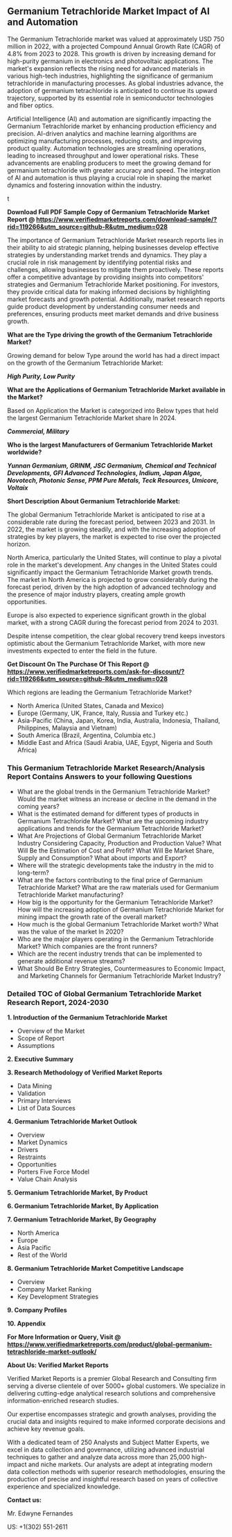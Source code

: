 <h2>Germanium Tetrachloride Market Impact of AI and Automation</h2><p>The Germanium Tetrachloride market was valued at approximately USD 750 million in 2022, with a projected Compound Annual Growth Rate (CAGR) of 4.8% from 2023 to 2028. This growth is driven by increasing demand for high-purity germanium in electronics and photovoltaic applications. The market's expansion reflects the rising need for advanced materials in various high-tech industries, highlighting the significance of germanium tetrachloride in manufacturing processes. As global industries advance, the adoption of germanium tetrachloride is anticipated to continue its upward trajectory, supported by its essential role in semiconductor technologies and fiber optics.</p><p>Artificial Intelligence (AI) and automation are significantly impacting the Germanium Tetrachloride market by enhancing production efficiency and precision. AI-driven analytics and machine learning algorithms are optimizing manufacturing processes, reducing costs, and improving product quality. Automation technologies are streamlining operations, leading to increased throughput and lower operational risks. These advancements are enabling producers to meet the growing demand for germanium tetrachloride with greater accuracy and speed. The integration of AI and automation is thus playing a crucial role in shaping the market dynamics and fostering innovation within the industry.</p>t</p><p id="" class=""><strong>Download Full PDF Sample Copy of Germanium Tetrachloride Market Report @ <a href="https://www.verifiedmarketreports.com/download-sample/?rid=119266&utm_source=github-R&utm_medium=028" target="_blank">https://www.verifiedmarketreports.com/download-sample/?rid=119266&utm_source=github-R&utm_medium=028</a></strong></p><p>The importance of&nbsp;Germanium Tetrachloride Market research reports lies in their ability to aid strategic planning, helping businesses develop effective strategies by understanding market trends and dynamics. They play a crucial role in risk management by identifying potential risks and challenges, allowing businesses to mitigate them proactively. These reports offer a competitive advantage by providing insights into competitors' strategies and Germanium Tetrachloride Market positioning. For investors, they provide critical data for making informed decisions by highlighting market forecasts and growth potential. Additionally, market research reports guide product development by understanding consumer needs and preferences, ensuring products meet market demands and drive business growth.</p><p><strong>What are the&nbsp;Type driving the growth of the Germanium Tetrachloride Market?</strong></p><p id="" class="">Growing demand for below Type around the world has had a direct impact on the growth of the Germanium Tetrachloride Market:</p><em><strong>High Purity, Low Purity</strong></em></p><strong>What are the&nbsp;Applications&nbsp;of Germanium Tetrachloride Market available in the Market?</strong></p><p id="" class="">Based on Application the Market is categorized into Below types that held the largest Germanium Tetrachloride Market share In 2024.</p><em><strong>Commercial, Military</strong></em></p><strong>Who is the largest Manufacturers of Germanium Tetrachloride Market worldwide?</strong></p><p><em><strong>Yunnan Germanium, GRINM, JSC Germanium, Chemical and Technical Developments, GFI Advanced Technologies, Indium, Japan Algae, Novotech, Photonic Sense, PPM Pure Metals, Teck Resources, Umicore, Voltaix</strong></em></p><p id="" class=""><strong>Short Description About Germanium Tetrachloride Market:</strong></p><p>The global Germanium Tetrachloride Market is anticipated to rise at a considerable rate during the forecast period, between 2023 and 2031. In 2022, the market is growing steadily, and with the increasing adoption of strategies by key players, the market is expected to rise over the projected horizon.</p><p>North America, particularly the United States, will continue to play a pivotal role in the market's development. Any changes in the United States could significantly impact the Germanium Tetrachloride Market growth trends. The market in North America is projected to grow considerably during the forecast period, driven by the high adoption of advanced technology and the presence of major industry players, creating ample growth opportunities.</p><p>Europe is also expected to experience significant growth in the global market, with a strong CAGR during the forecast period from 2024 to 2031.</p><p>Despite intense competition, the clear global recovery trend keeps investors optimistic about the Germanium Tetrachloride Market, with more new investments expected to enter the field in the future.</p><p id="" class=""><strong>Get Discount On The Purchase Of This Report @ <a href="https://www.verifiedmarketreports.com/ask-for-discount/?rid=119266&utm_source=github-R&utm_medium=028" target="_blank">https://www.verifiedmarketreports.com/ask-for-discount/?rid=119266&utm_source=github-R&utm_medium=028</a></strong></p>Which regions are leading the Germanium Tetrachloride Market?</p><ul><li>North America (United States, Canada and Mexico)</li><li>Europe (Germany, UK, France, Italy, Russia and Turkey etc.)</li><li>Asia-Pacific (China, Japan, Korea, India, Australia, Indonesia, Thailand, Philippines, Malaysia and Vietnam)</li><li>South America (Brazil, Argentina, Columbia etc.)</li><li>Middle East and Africa (Saudi Arabia, UAE, Egypt, Nigeria and South Africa)</li></ul><h3 id="" class="">This Germanium Tetrachloride Market Research/Analysis Report Contains Answers to your following Questions</h3><ul><li>What are the global trends in the Germanium Tetrachloride Market? Would the market witness an increase or decline in the demand in the coming years?</li><li>What is the estimated demand for different types of products in Germanium Tetrachloride Market? What are the upcoming industry applications and trends for the Germanium Tetrachloride Market?</li><li>What Are Projections of Global Germanium Tetrachloride Market Industry Considering Capacity, Production and Production Value? What Will Be the Estimation of Cost and Profit? What Will Be Market Share, Supply and Consumption? What about imports and Export?</li><li>Where will the strategic developments take the industry in the mid to long-term?</li><li>What are the factors contributing to the final price of Germanium Tetrachloride Market? What are the raw materials used for Germanium Tetrachloride Market manufacturing?</li><li>How big is the opportunity for the Germanium Tetrachloride Market? How will the increasing adoption of Germanium Tetrachloride Market for mining impact the growth rate of the overall market?</li><li>How much is the global Germanium Tetrachloride Market worth? What was the value of the market In 2020?</li><li>Who are the major players operating in the Germanium Tetrachloride Market? Which companies are the front runners?</li><li>Which are the recent industry trends that can be implemented to generate additional revenue streams?</li><li>What Should Be Entry Strategies, Countermeasures to Economic Impact, and Marketing Channels for Germanium Tetrachloride Market Industry?</li></ul><h3 id="" class="">Detailed TOC of Global Germanium Tetrachloride Market Research Report, 2024-2030</h3><p id="" class=""><strong>1. Introduction of the Germanium Tetrachloride Market</strong></p><ul><li>Overview of the Market</li><li>Scope of Report</li><li>Assumptions</li></ul><p id="" class=""><strong>2. Executive Summary</strong></p><p id="" class=""><strong>3. Research Methodology of Verified Market Reports</strong></p><ul><li>Data Mining</li><li>Validation</li><li>Primary Interviews</li><li>List of Data Sources</li></ul><p id="" class=""><strong>4. Germanium Tetrachloride Market Outlook</strong></p><ul><li>Overview</li><li>Market Dynamics</li><li>Drivers</li><li>Restraints</li><li>Opportunities</li><li>Porters Five Force Model</li><li>Value Chain Analysis</li></ul><p id="" class=""><strong>5. Germanium Tetrachloride Market, By Product</strong></p><p id="" class=""><strong>6. Germanium Tetrachloride Market, By Application</strong></p><p id="" class=""><strong>7. Germanium Tetrachloride Market, By Geography</strong></p><ul><li>North America</li><li>Europe</li><li>Asia Pacific</li><li>Rest of the World</li></ul><p id="" class=""><strong>8. Germanium Tetrachloride Market Competitive Landscape</strong></p><ul><li>Overview</li><li>Company Market Ranking</li><li>Key Development Strategies</li></ul><p id="" class=""><strong>9. Company Profiles</strong></p><p id="" class=""><strong>10. Appendix</strong></p><p id="" class=""><strong>For More Information or Query, Visit @ <a href="https://www.verifiedmarketreports.com/product/global-germanium-tetrachloride-market-outlook/" target="_blank">https://www.verifiedmarketreports.com/product/global-germanium-tetrachloride-market-outlook/</a></strong></p><p id="" class=""><strong>About Us: Verified Market Reports</strong></p><p id="" class="">Verified Market Reports is a premier Global Research and Consulting firm serving a diverse clientele of over 5000+ global customers. We specialize in delivering cutting-edge analytical research solutions and comprehensive information-enriched research studies.</p><p id="" class="">Our expertise encompasses strategic and growth analyses, providing the crucial data and insights required to make informed corporate decisions and achieve key revenue goals.</p><p id="" class="">With a dedicated team of 250 Analysts and Subject Matter Experts, we excel in data collection and governance, utilizing advanced industrial techniques to gather and analyze data across more than 25,000 high-impact and niche markets. Our analysts are adept at integrating modern data collection methods with superior research methodologies, ensuring the production of precise and insightful research based on years of collective experience and specialized knowledge.</p><p id="" class=""><strong>Contact us:</strong></p><p id="" class="">Mr. Edwyne Fernandes</p><p id="" class="">US: +1(302) 551-2611</p>